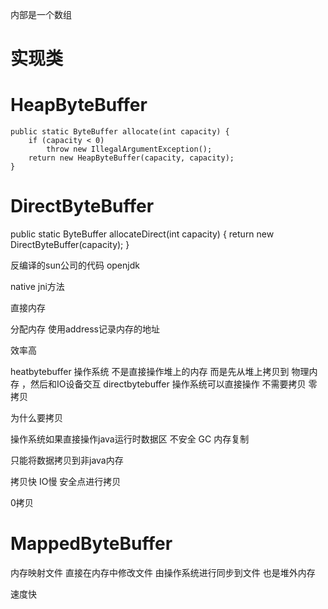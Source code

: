 

内部是一个数组

# 实现类




# HeapByteBuffer


    public static ByteBuffer allocate(int capacity) {
        if (capacity < 0)
            throw new IllegalArgumentException();
        return new HeapByteBuffer(capacity, capacity);
    }






# DirectByteBuffer

public static ByteBuffer allocateDirect(int capacity) {
    return new DirectByteBuffer(capacity);
}



反编译的sun公司的代码 openjdk

native jni方法

直接内存

分配内存
使用address记录内存的地址   

效率高

heatbytebuffer
操作系统
不是直接操作堆上的内存
而是先从堆上拷贝到 物理内存 ，然后和IO设备交互
directbytebuffer
操作系统可以直接操作
不需要拷贝  零拷贝


为什么要拷贝

操作系统如果直接操作java运行时数据区
不安全
GC  内存复制

只能将数据拷贝到非java内存

拷贝快 IO慢  安全点进行拷贝


0拷贝



# MappedByteBuffer

内存映射文件
直接在内存中修改文件 由操作系统进行同步到文件
也是堆外内存

速度快








 





